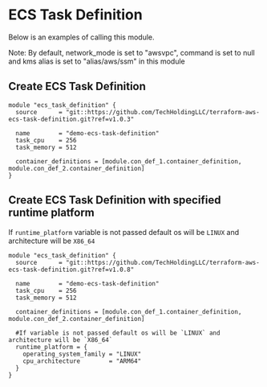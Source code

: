 # ECS Task Definition
Below is an examples of calling this module.

Note: By default, network_mode is set to "awsvpc", command is set to null and kms alias is set to "alias/aws/ssm" in this module

## Create ECS Task Definition
```
module "ecs_task_definition" {
  source      = "git::https://github.com/TechHoldingLLC/terraform-aws-ecs-task-definition.git?ref=v1.0.3"

  name        = "demo-ecs-task-definition"
  task_cpu    = 256
  task_memory = 512

  container_definitions = [module.con_def_1.container_definition, module.con_def_2.container_definition]
}
```

## Create ECS Task Definition with specified runtime platform
If `runtime_platform` variable is not passed default os will be `LINUX` and architecture will be `X86_64`
```
module "ecs_task_definition" {
  source      = "git::https://github.com/TechHoldingLLC/terraform-aws-ecs-task-definition.git?ref=v1.0.8"

  name        = "demo-ecs-task-definition"
  task_cpu    = 256
  task_memory = 512

  container_definitions = [module.con_def_1.container_definition, module.con_def_2.container_definition]

  #If variable is not passed default os will be `LINUX` and architecture will be `X86_64`
  runtime_platform = {
    operating_system_family = "LINUX"
    cpu_architecture        = "ARM64"
  }
}
```

